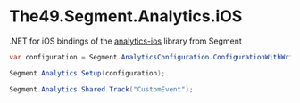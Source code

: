 # The49.Segment.Analytics.iOS

.NET for iOS bindings of the [analytics-ios](https://github.com/segmentio/analytics-ios) library from Segment


```cs
var configuration = Segment.AnalyticsConfiguration.ConfigurationWithWriteKey("<writeKey>");

Segment.Analytics.Setup(configuration);

Segment.Analytics.Shared.Track("CustomEvent");
```